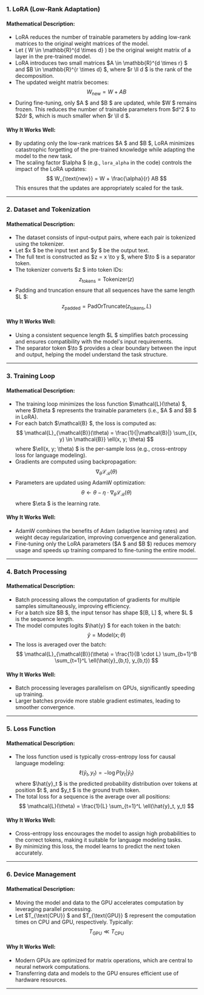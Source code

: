 ### 1. **LoRA (Low-Rank Adaptation)**

#### Mathematical Description:
- LoRA reduces the number of trainable parameters by adding low-rank matrices to the original weight matrices of the model.
- Let \( W \in \mathbb{R}^{d \times d} \) be the original weight matrix of a layer in the pre-trained model.
- LoRA introduces two small matrices $A \in \mathbb{R}^{d \times r} $ and $B \in \mathbb{R}^{r \times d} $, where $r \ll d $ is the rank of the decomposition.
- The updated weight matrix becomes:
  $$
  W_{\text{new}} = W + AB
  $$
- During fine-tuning, only $A $ and $B $ are updated, while $W $ remains frozen. This reduces the number of trainable parameters from $d^2 $ to $2dr $, which is much smaller when $r \ll d $.

#### Why It Works Well:
- By updating only the low-rank matrices $A $ and $B $, LoRA minimizes catastrophic forgetting of the pre-trained knowledge while adapting the model to the new task.
- The scaling factor $\alpha $ (e.g., `lora_alpha` in the code) controls the impact of the LoRA updates:
  $$
  W_{\text{new}} = W + \frac{\alpha}{r} AB
  $$
  This ensures that the updates are appropriately scaled for the task.

---

### 2. **Dataset and Tokenization**

#### Mathematical Description:
- The dataset consists of input-output pairs, where each pair is tokenized using the tokenizer.
- Let $x $ be the input text and $y $ be the output text.
- The full text is constructed as $z = x \to y $, where $\to $ is a separator token.
- The tokenizer converts $z $ into token IDs:
  $$
  z_{\text{tokens}} = \text{Tokenizer}(z)
  $$
- Padding and truncation ensure that all sequences have the same length $L $:
  $$
  z_{\text{padded}} = \text{PadOrTruncate}(z_{\text{tokens}}, L)
  $$

#### Why It Works Well:
- Using a consistent sequence length $L $ simplifies batch processing and ensures compatibility with the model's input requirements.
- The separator token $\to $ provides a clear boundary between the input and output, helping the model understand the task structure.

---

### 3. **Training Loop**

#### Mathematical Description:
- The training loop minimizes the loss function $\mathcal{L}(\theta) $, where $\theta $ represents the trainable parameters (i.e., $A $ and $B $ in LoRA).
- For each batch $\mathcal{B} $, the loss is computed as:
  $$
  \mathcal{L}_{\mathcal{B}}(\theta) = \frac{1}{|\mathcal{B}|} \sum_{(x, y) \in \mathcal{B}} \ell(x, y; \theta)
  $$
  where $\ell(x, y; \theta) $ is the per-sample loss (e.g., cross-entropy loss for language modeling).
- Gradients are computed using backpropagation:
  $$
  \nabla_\theta \mathcal{L}_{\mathcal{B}}(\theta)
  $$
- Parameters are updated using AdamW optimization:
  $$
  \theta \leftarrow \theta - \eta \cdot \nabla_\theta \mathcal{L}_{\mathcal{B}}(\theta)
  $$
  where $\eta $ is the learning rate.

#### Why It Works Well:
- AdamW combines the benefits of Adam (adaptive learning rates) and weight decay regularization, improving convergence and generalization.
- Fine-tuning only the LoRA parameters ($A $ and $B $) reduces memory usage and speeds up training compared to fine-tuning the entire model.

---

### 4. **Batch Processing**

#### Mathematical Description:
- Batch processing allows the computation of gradients for multiple samples simultaneously, improving efficiency.
- For a batch size $B $, the input tensor has shape $[B, L] $, where $L $ is the sequence length.
- The model computes logits $\hat{y} $ for each token in the batch:
  $$
  \hat{y} = \text{Model}(x; \theta)
  $$
- The loss is averaged over the batch:
  $$
  \mathcal{L}_{\mathcal{B}}(\theta) = \frac{1}{B \cdot L} \sum_{b=1}^B \sum_{t=1}^L \ell(\hat{y}_{b,t}, y_{b,t})
  $$

#### Why It Works Well:
- Batch processing leverages parallelism on GPUs, significantly speeding up training.
- Larger batches provide more stable gradient estimates, leading to smoother convergence.

---

### 5. **Loss Function**

#### Mathematical Description:
- The loss function used is typically cross-entropy loss for causal language modeling:
  $$
  \ell(\hat{y}_t, y_t) = -\log P(y_t | \hat{y}_t)
  $$
  where $\hat{y}_t $ is the predicted probability distribution over tokens at position $t $, and $y_t $ is the ground truth token.
- The total loss for a sequence is the average over all positions:
  $$
  \mathcal{L}(\theta) = \frac{1}{L} \sum_{t=1}^L \ell(\hat{y}_t, y_t)
  $$

#### Why It Works Well:
- Cross-entropy loss encourages the model to assign high probabilities to the correct tokens, making it suitable for language modeling tasks.
- By minimizing this loss, the model learns to predict the next token accurately.

---

### 6. **Device Management**

#### Mathematical Description:
- Moving the model and data to the GPU accelerates computation by leveraging parallel processing.
- Let $T_{\text{CPU}} $ and $T_{\text{GPU}} $ represent the computation times on CPU and GPU, respectively. Typically:
  $$
  T_{\text{GPU}} \ll T_{\text{CPU}}
  $$

#### Why It Works Well:
- Modern GPUs are optimized for matrix operations, which are central to neural network computations.
- Transferring data and models to the GPU ensures efficient use of hardware resources.

---
